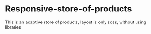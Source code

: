 # Responsive-store-of-products
This is an adaptive store of products, layout is only scss, without using libraries
